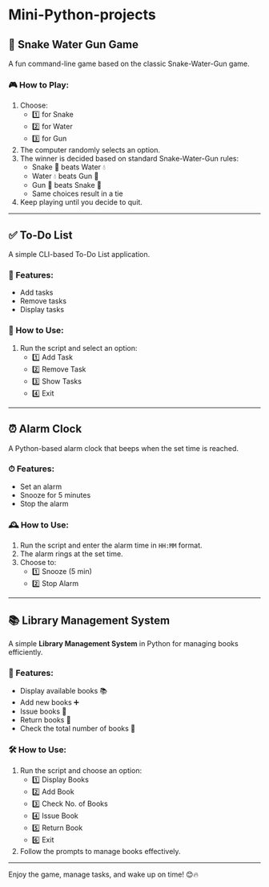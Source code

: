 # Mini-Python-projects


## 🐍 Snake Water Gun Game
A fun command-line game based on the classic Snake-Water-Gun game.

### 🎮 How to Play:
1. Choose:
   - 1️⃣  for Snake
   - 2️⃣  for Water
   - 3️⃣  for Gun
2. The computer randomly selects an option.
3. The winner is decided based on standard Snake-Water-Gun rules:
   - Snake 🐍 beats Water 💧
   - Water 💧 beats Gun 🔫
   - Gun 🔫 beats Snake 🐍
   - Same choices result in a tie
4. Keep playing until you decide to quit.

---

## ✅ To-Do List
A simple CLI-based To-Do List application.

### 📝 Features:
- Add tasks
- Remove tasks
- Display tasks

### 📌 How to Use:
1. Run the script and select an option:
   - 1️⃣  Add Task
   - 2️⃣  Remove Task
   - 3️⃣  Show Tasks
   - 4️⃣  Exit

---

## ⏰ Alarm Clock
A Python-based alarm clock that beeps when the set time is reached.

### ⏱ Features:
- Set an alarm
- Snooze for 5 minutes
- Stop the alarm

### 🕰 How to Use:
1. Run the script and enter the alarm time in `HH:MM` format.
2. The alarm rings at the set time.
3. Choose to:
   - 1️⃣  Snooze (5 min)
   - 2️⃣  Stop Alarm

---

## 📚 Library Management System
A simple **Library Management System** in Python for managing books efficiently.

### 📖 Features:
- Display available books 📚
- Add new books ➕
- Issue books 📕
- Return books 🔄
- Check the total number of books 🔢

### 🛠 How to Use:
1. Run the script and choose an option:
   - 1️⃣  Display Books
   - 2️⃣  Add Book
   - 3️⃣  Check No. of Books
   - 4️⃣  Issue Book
   - 5️⃣  Return Book
   - 6️⃣  Exit
2. Follow the prompts to manage books effectively.

---

Enjoy the game, manage tasks, and wake up on time! 😊🔥


